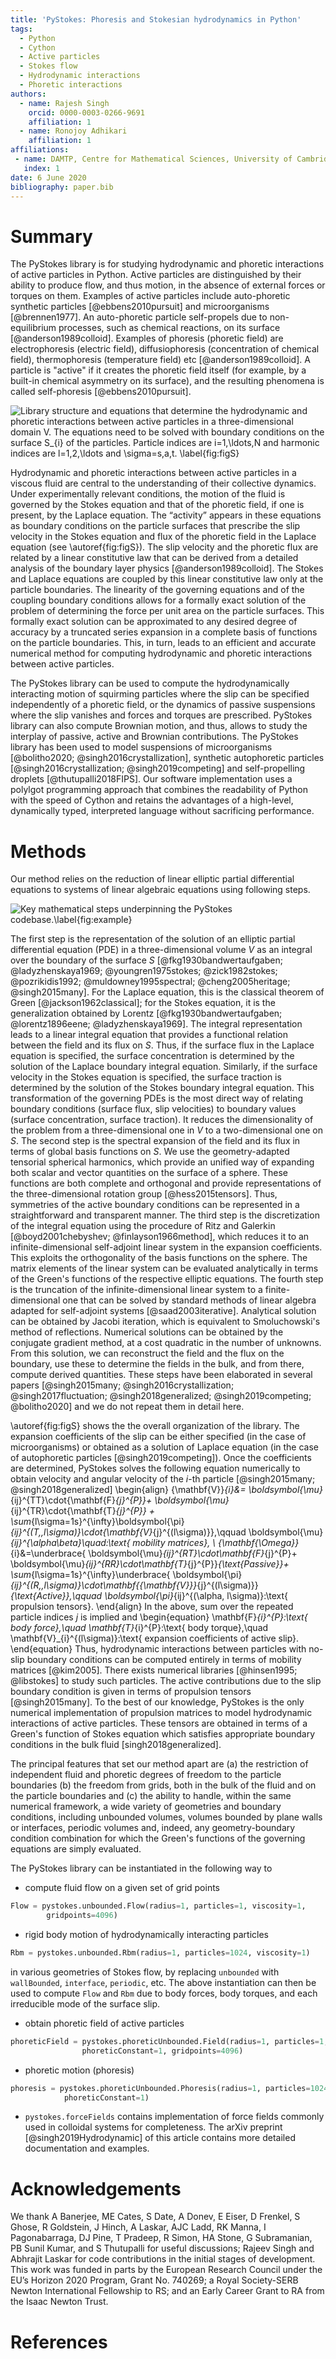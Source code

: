 ```yaml
---
title: 'PyStokes: Phoresis and Stokesian hydrodynamics in Python'
tags:
  - Python
  - Cython
  - Active particles
  - Stokes flow
  - Hydrodynamic interactions
  - Phoretic interactions
authors:
  - name: Rajesh Singh
    orcid: 0000-0003-0266-9691
    affiliation: 1
  - name: Ronojoy Adhikari
    affiliation: 1
affiliations:
 - name: DAMTP, Centre for Mathematical Sciences, University of Cambridge, Wilberforce Road, Cambridge CB3 0WA, UK
   index: 1
date: 6 June 2020
bibliography: paper.bib
---
```


# Summary

The PyStokes library is for studying hydrodynamic and phoretic interactions of active particles in Python. Active particles are distinguished by their ability to produce flow, and thus motion, in the absence of external forces or torques on them. Examples of active particles include auto-phoretic synthetic particles [@ebbens2010pursuit] and microorganisms [@brennen1977]. An auto-phoretic particle self-propels due to non-equilibrium processes, such as chemical reactions, on its surface [@anderson1989colloid]. Examples of phoresis (phoretic field) are electrophoresis (electric field), diffusiophoresis (concentration of chemical field), thermophoresis (temperature field) etc [@anderson1989colloid]. A particle is "active" if it creates the phoretic field itself (for example, by a built-in chemical asymmetry on its surface), and the resulting phenomena is called self-phoresis [@ebbens2010pursuit]. 


![Library structure and equations that determine the hydrodynamic and phoretic interactions between active particles in a three-dimensional domain $V$. The equations need to be solved with boundary conditions on the surface $S_{i}$ of the particles. Particle indices are $i=1,\ldots,N$ and harmonic indices are $l=1,2,\ldots$ and $\sigma=s,a,t$. \label{fig:figS}](FigSchema.png)

Hydrodynamic and phoretic interactions between active particles in a viscous fluid are central to the understanding of their collective dynamics. 
Under experimentally relevant conditions, the motion of the fluid is governed by the Stokes equation and that of the phoretic field, if one is present, by the Laplace equation. 
The “activity” appears in these equations as boundary conditions on the particle surfaces that prescribe the slip velocity in the Stokes equation and flux of the phoretic field in the Laplace equation (see \autoref{fig:figS}). 
The slip velocity and the phoretic flux are related by a linear constitutive law that can be derived from a detailed analysis of the boundary layer physics [@anderson1989colloid]. 
The Stokes and Laplace equations are coupled by this linear constitutive law only at the particle boundaries. 
The linearity of the governing equations and of the coupling boundary conditions allows for a formally exact solution of the problem of determining 
the force per unit area on the particle surfaces. This formally exact solution can be approximated to any desired degree of accuracy by a 
truncated series expansion in a complete basis of functions on the particle boundaries. This, in turn, leads to an efficient and accurate numerical 
method for computing hydrodynamic and phoretic interactions between active particles.

The PyStokes library can be used to compute the hydrodynamically interacting motion of squirming particles where the slip can be specified independently of a phoretic field, or the dynamics of passive suspensions where the slip vanishes and forces and torques are prescribed. PyStokes library can also compute Brownian motion, and thus, allows to study the interplay of passive, active and Brownian contributions. The PyStokes library has been used to model suspensions of microorganisms [@bolitho2020; @singh2016crystallization], 
synthetic autophoretic particles [@singh2016crystallization; @singh2019competing] and 
self-propelling droplets [@thutupalli2018FIPS].
Our software implementation uses a polylgot programming approach that combines the readability of Python with the speed of Cython and retains the advantages of a high-level, 
dynamically typed, interpreted language without sacrificing performance.



# Methods

Our method relies on the reduction of linear elliptic partial differential equations to systems of linear algebraic equations using following steps.  

![Key mathematical steps underpinning the PyStokes codebase.\label{fig:example}](figure.png)

The first step is the representation of the solution of an elliptic partial differential equation (PDE) in a three-dimensional volume $V$ as an integral over the 
boundary of the surface $S$ [@fkg1930bandwertaufgaben; @ladyzhenskaya1969; @youngren1975stokes; @zick1982stokes; @pozrikidis1992; @muldowney1995spectral; @cheng2005heritage; @singh2015many]. 
For the Laplace equation, this is the classical theorem of Green [@jackson1962classical]; for the Stokes equation, it is the generalization obtained by 
Lorentz [@fkg1930bandwertaufgaben; @lorentz1896eene; @ladyzhenskaya1969]. The integral representation leads to a linear integral equation that provides a 
functional relation between the field and its flux on $S$. Thus, if the surface flux in the Laplace equation is specified, the surface concentration is determined 
by the solution of the Laplace boundary integral equation. Similarly, if the surface velocity in the Stokes equation is specified, the surface traction is determined 
by the solution of the Stokes boundary integral equation. This transformation of the governing PDEs is the most direct way of relating boundary conditions (surface flux, slip velocities) 
to boundary values (surface concentration, surface traction). It reduces the dimensionality of the problem from a three-dimensional one in $V$ to a two-dimensional one on $S$. 
The second step is the spectral expansion of the field and its flux in terms of global basis functions on $S$. We use the geometry-adapted tensorial spherical harmonics, 
which provide an unified way of expanding both scalar and vector quantities on the surface of a sphere. These functions are both complete and orthogonal and provide representations of 
the three-dimensional rotation group [@hess2015tensors]. Thus, symmetries of the active boundary conditions can be represented in a straightforward and transparent manner. 
The third step is the discretization of the integral equation using the procedure of Ritz and Galerkin [@boyd2001chebyshev; @finlayson1966method], which reduces it to an 
infinite-dimensional self-adjoint linear system in the expansion coefficients. This exploits the orthogonality of the basis functions on the sphere. The matrix elements of 
the linear system can be evaluated analytically in terms of the Green's functions of the respective elliptic equations. The fourth step is the truncation of the 
infinite-dimensional linear system to a finite-dimensional one that can be solved by standard methods of linear algebra adapted for self-adjoint systems [@saad2003iterative]. 
Analytical solution can be obtained by Jacobi iteration, which is equivalent to Smoluchowski's method of reflections. Numerical solutions can be obtained by the conjugate 
gradient method, at a cost quadratic in the number of unknowns. From this solution, we can reconstruct the field and the flux on the boundary, use these to determine the 
fields in the bulk, and from there, compute derived quantities. These steps have been elaborated in several 
papers [@singh2015many; @singh2016crystallization; @singh2017fluctuation; @singh2018generalized; @singh2019competing; @bolitho2020] and we do not repeat them in detail here. 

\autoref{fig:figS} shows the the overall organization of the library. The expansion coefficients of the slip can be either specified (in the case of microorganisms) or obtained as a solution of Laplace equation (in the case of autophoretic particles [@singh2019competing]). Once the coefficients are determined, PyStokes solves the following equation numerically to obtain velocity and angular velocity of the $i$-th particle [@singh2015many; @singh2018generalized] 
\begin{align}
{\mathbf{V}}_{i}&=
\boldsymbol{\mu}_{ij}^{TT}\cdot{\mathbf{F}_{j}^{P}}+ 
\boldsymbol{\mu}_{ij}^{TR}\cdot{\mathbf{T}_{j}^{P}} + 
\sum_{l\sigma=1s}^{\infty}\boldsymbol{\pi}_{ij}^{(T,\,l\sigma)}\cdot{\mathbf{V}_{j}^{(l\sigma)}},\qquad \boldsymbol{\mu}_{ij}^{\alpha\beta}\quad:\text{ mobility matrices},
\\
{\mathbf{\Omega}}_{i}&=\underbrace{
\boldsymbol{\mu}_{ij}^{RT}\cdot\mathbf{F}_{j}^{P}+
\boldsymbol{\mu}_{ij}^{RR}\cdot\mathbf{T}_{j}^{P}}_{\text{Passive}}+
\sum_{l\sigma=1s}^{\infty}\underbrace{
\boldsymbol{\pi}_{ij}^{(R,\,l\sigma)}\cdot\mathbf{{\mathbf{V}}}_{j}^{(l\sigma)}}_{\text{Active}},\qquad \boldsymbol{\pi}_{ij}^{(\alpha, l\sigma)}:\text{ propulsion tensors}.
\end{align}
In the above, sum over the repeated particle indices $j$ is implied and
\begin{equation}
\mathbf{F}_{i}^{P}:\text{ body force},\quad \mathbf{T}_{i}^{P}:\text{ body torque},\quad \mathbf{V}_{i}^{(l\sigma)}:\text{ expansion coefficients of active slip}.
\end{equation}
Thus, hydrodynamic interactions between particles with no-slip boundary conditions can be computed entirely in terms of mobility matrices [@kim2005]. There exists numerical libraries [@hinsen1995; @libstokes] to study such particles. The active contributions due to the slip boundary condition is given in terms of propulsion tensors [@singh2015many]. To the best of our knowledge, PyStokes is the only numerical implementation of propulsion matrices to model hydrodynamic interactions of active particles. These tensors are obtained in terms of a Green's function of Stokes equation which satisfies appropriate boundary conditions in the bulk fluid [singh2018generalized].    


The principal features that set our method apart are (a) the restriction of independent fluid and phoretic degrees of freedom to the particle boundaries 
(b) the freedom from grids, both in the bulk of the fluid and on the particle boundaries and 
(c) the ability to handle, within the same numerical framework, a wide variety of geometries and boundary conditions, 
including unbounded volumes, volumes bounded by plane walls or interfaces, periodic volumes and, indeed, 
any geometry-boundary condition combination for which the Green's functions of the governing equations are simply evaluated.



The PyStokes library can be instantiated in the following way to 

* compute fluid flow on a given set of grid points 
```python
Flow = pystokes.unbounded.Flow(radius=1, particles=1, viscosity=1, 
        gridpoints=4096) 
```

* rigid body motion of hydrodynamically interacting particles
```python
Rbm = pystokes.unbounded.Rbm(radius=1, particles=1024, viscosity=1) 
```
in various geometries of Stokes flow, by replacing `unbounded` with `wallBounded`, `interface`, `periodic`, etc. The above instantiation can then be used to compute `Flow` and `Rbm` due to body forces, body torques, and each irreducible mode of the surface slip.

* obtain phoretic field of active particles
```python
phoreticField = pystokes.phoreticUnbounded.Field(radius=1, particles=1, 
                phoreticConstant=1, gridpoints=4096)
```

* phoretic motion (phoresis)
```python
phoresis = pystokes.phoreticUnbounded.Phoresis(radius=1, particles=1024, 
            phoreticConstant=1)
```

* `pystokes.forceFields` contains implementation of force fields commonly used in colloidal systems for completeness. The arXiv preprint [@singh2019Hydrodynamic] of this article contains more detailed documentation and examples.
  

# Acknowledgements

We thank A Banerjee, ME Cates, S Date, A Donev, E Eiser, D Frenkel, S Ghose, R
Goldstein, J Hinch, A Laskar, AJC Ladd, RK Manna, I Pagonabarraga, DJ Pine, T
Pradeep, R Simon, HA Stone, G Subramanian, PB Sunil Kumar, and S Thutupalli 
for useful discussions; Rajeev Singh and Abhrajit Laskar for code contributions in the initial stages of development. 
This work was funded in parts by the European Research Council under the EU’s Horizon 2020 Program, Grant No. 740269; 
a Royal Society-SERB Newton International Fellowship to RS; and an Early Career Grant to RA from the Isaac Newton Trust.

# References
